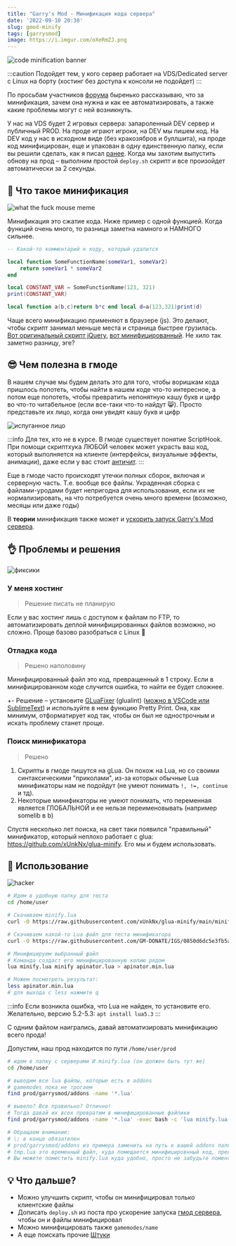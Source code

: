 ```yaml
---
title: "Garry's Mod - Минификация кода сервера"
date: '2022-09-10 20:30'
slug: gmod-minify
tags: [garrysmod]
image: https://i.imgur.com/oXeRmZJ.png
---
```


![code minification banner](https://i.imgur.com/oXeRmZJ.png)

:::caution
Подойдет тем, у кого сервер работает на VDS/Dedicated server с Linux на борту (хостинг без доступа к консоли не подойдет)
:::

По просьбам участников [форума](https://forum.gm-donate.net/t/1395) быренько рассказываю, что за минификация, зачем она нужна и как ее автоматизировать, а также какие проблемы могут с ней возникнуть.

У нас на VDS будет 2 игровых сервера: запароленный DEV сервер и публичный PROD. На проде играют игроки, на DEV мы пишем код. На DEV код у нас в исходном виде (без кракозябров и буллшита), на проде код минифицирован, еще и упакован в одну единственную папку, если вы решили сделать, как я писал [ранее](2022-07-25-gmod-startup.md). Когда мы захотим выпустить обнову на прод – выполним простой `deploy.sh` скрипт и все произойдет автоматически за 2 секунды.

## 🤔 Что такое минификация

![what the fuck mouse meme](https://i.imgur.com/WRavu90.png)

Минификация это сжатие кода. Ниже пример с одной функцией. Когда функций очень много, то разница заметна намного и НАМНОГО сильнее.

```lua NO minification
-- Какой-то комментарий к коду, который удалится

local function SomeFunctionName(someVar1, someVar2)
	return someVar1 * someVar2
end

local CONSTANT_VAR = SomeFunctionName(123, 321)
print(CONSTANT_VAR)
```

```lua minified
local function a(b,c)return b*c end local d=a(123,321)print(d)
```

Чаще всего минификацию применяют в браузере (js). Это делают, чтобы скрипт занимал меньше места и страница быстрее грузилась. [Вот оригинальный скрипт jQuery](https://code.jquery.com/jquery-3.6.1.js), [вот минифицированный](https://code.jquery.com/jquery-3.6.1.min.js). Не хило так заметно разницу, эге?

## 😎 Чем полезна в гмоде

В нашем случае мы будем делать это для того, чтобы воришкам кода пришлось попотеть, чтобы найти в нашем коде что-то интересное, а потом еще попотеть, чтобы превратить непонятную кашу букв и цифр во что-то читабельное (если все-таки что-то найдут 😸). Просто представьте их лицо, когда они увидят кашу букв и цифр

![испуганное лицо](https://i.imgur.com/9xYtUmH.png)

:::info
Для тех, кто не в курсе. В гмоде существует понятие ScriptHook. При помощи скриптхука ЛЮБОЙ человек может украсть ваш код, который выполняется на клиенте (интерфейсы, визуальные эффекты, анимации), даже если у вас стоит [античит](https://forum.gm-donate.net/t/zarplata-nabornym/1560/3).
:::

Еще в гмоде часто происходят утечки полных сборок, включая и серверную часть. Т.е. вообще все файлы. Украденная сборка с файлами-уродами будет непригодна для использования, если их не нормализировать, на что потребуется очень много времени (возможно, месяцы или даже годы)

В **теории** минификация также может и [ускорить запуск Garry's Mod сервера](2022-07-25-gmod-startup.md).

## 👌 Проблемы и решения

![фиксики](https://i.imgur.com/kuLFFQ8.png)

### У меня хостинг

> Решение писать не планирую

Если у вас хостинг лишь с доступом к файлам по FTP, то автоматизировать деплой минифицированных файлов возможно, но сложно. Проще базово разобраться с Linux 🐧

### Отладка кода

> Решено наполовину

Минифицированный файл это код, превращенный в 1 строку. Если в минифицированном коде случится ошибка, то найти ее будет сложнее.

+- Решение – установите [GLuaFixer](https://github.com/FPtje/GLuaFixer) (glualint) ([можно в VSCode или SublimeText](/gmod-development)) и используйте в нем функцию Pretty Print. Она, как минимум, отформатирует код так, чтобы он был не однострочным и искать проблему станет проще.

### Поиск минификатора

> Решено

1. Скрипты в гмоде пишутся на gLua. Он похож на Lua, но со своими синтаксическими "приколами", из-за которых обычные Lua минификаторы нам не подойдут (не умеют понимать `!, !=, continue` и тд).
2. Некоторые минификаторы не умеют понимать, что переменная является ГЛОБАЛЬНОЙ и ее нельзя переименовывать (например somelib в b)

Спустя несколько лет поиска, на свет таки появился "правильный" минификатор, который неплохо работает с glua: https://github.com/xUnkNx/glua-minify. Его мы и будем использовать.

## 🚀 Использование

![hacker](https://i.imgur.com/AJSGwOG.png)

```bash
# Идем в удобную папку для теста
cd /home/user

# Скачиваем minify.lua
curl -O https://raw.githubusercontent.com/xUnkNx/glua-minify/main/minify.lua

# Скачиваем какой-то Lua файл для теста минификатора
curl -O https://raw.githubusercontent.com/GM-DONATE/IGS/0850d6dc5e3fb5a007c6fb0e655706898dde116b/addons/igs-core/lua/igs/apinator.lua

# Минифицируем выбранный файл
# Команда создаст его минифицированную копию рядом
lua minify.lua minify apinator.lua > apinator.min.lua

# Можем посмотреть результат:
less apinator.min.lua
# для выхода с less нажмите q
```

:::info
Если возникла ошибка, что Lua не найден, то установите его. Желательно, версию 5.2-5.3: `apt install lua5.3`
:::

С одним файлом наигрались, давай автоматизировать минификацию всего прода!

Допустим, наш прод находится по пути `/home/user/prod`

```bash
# идем в папку с серверами И minify.lua (он должен быть тут же)
cd /home/user

# выводим все lua файлы, которые есть в addons
# gamemodes пока не трогаем
find prod/garrysmod/addons -name '*.lua'

# вывело? Все правильно? Отлично!
# Тогда давай их всех превратим в минифицированные файлики
find prod/garrysmod/addons -name '*.lua' -exec bash -c 'lua minify.lua minify "$1" > tmp.lua || cp -v "$1" tmp.lua ; cp -v tmp.lua "$1"' sh {} \;

# Обращаем внимание:
# \; в конце обязателен
# prod/garrysmod/addons из примера заменить на путь к вашей addons папке от текущей папки
# tmp.lua это временный файл, куда помещается минифицировнный код, прежде чем заменить оригинальный файл. Это связано с тем, что системный IO почему-то не может считать и сразу перезаписать файл, который читает
# Вы можете поместить minify.lua куда удобно, просто не забудьте поменять путь к этому файлу в команде
```

## 💡 Что дальше?

- Можно улучшить скрипт, чтобы он минифицировал только клиентские файлы
- Дописать `deploy.sh` из поста про ускорение запуска [гмод сервера](2022-07-25-gmod-startup.md), чтобы он и файлы минифицировал
- Можно минифицировать также `gamemodes/name`
- А еще поискать прочие [Штуки](/docs/garrysmod)
